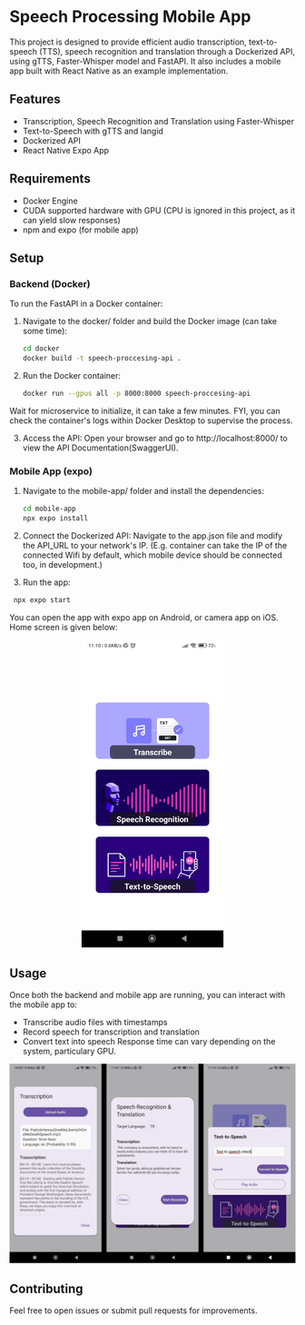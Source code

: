 # Speech Processing Mobile App

This project is designed to provide efficient audio transcription, text-to-speech (TTS), speech recognition and translation through a Dockerized API, using gTTS, Faster-Whisper model and FastAPI. It also includes a mobile app built with React Native as an example implementation.

## Features

- Transcription, Speech Recognition and Translation using Faster-Whisper
- Text-to-Speech with gTTS and langid
- Dockerized API
- React Native Expo App
  
## Requirements

- Docker Engine
- CUDA supported hardware with GPU (CPU is ignored in this project, as it can yield slow responses)
- npm and expo (for mobile app)

## Setup

### Backend (Docker)
To run the FastAPI in a Docker container:
1. Navigate to the docker/ folder and build the Docker image (can take some time):

   ```bash
   cd docker
   docker build -t speech-proccesing-api .
   ```

2. Run the Docker container:

    ```bash
    docker run --gpus all -p 8000:8000 speech-proccesing-api
    ```
Wait for microservice to initialize, it can take a few minutes. FYI, you can check the container's logs within Docker Desktop to supervise the process.
     
3. Access the API:
   Open your browser and go to http://localhost:8000/ to view the API Documentation(SwaggerUI).

### Mobile App (expo)   

1. Navigate to the mobile-app/ folder and install the dependencies:
   ```bash
   cd mobile-app
   npx expo install
   ```

2. Connect the Dockerized API:
   Navigate to the app.json file and modify the API_URL to your network's IP. (E.g. container can take the IP of the connected Wifi by default, which mobile device should be connected too, in development.)
   
3. Run the app:
  ```bash
   npx expo start
   ```
You can open the app with expo app on Android, or camera app on iOS. Home screen is given below:

<div align="center">
  <img src="./mobile-app/assets/home.jpg" width="250" />
</div>

## Usage
Once both the backend and mobile app are running, you can interact with the mobile app to:
- Transcribe audio files with timestamps
- Record speech for transcription and translation
- Convert text into speech
Response time can vary depending on the system, particulary GPU.

![AppScreens](./mobile-app/assets/modals.jpg)

## Contributing
Feel free to open issues or submit pull requests for improvements.

